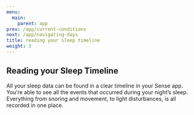 ```yaml
---
menu:
  main:
    parent: app
prev: /app/current-conditions
next: /app/navigating-days
title: reading your sleep timeline
weight: 3
---
```


## Reading your Sleep Timeline


All your sleep data can be found in a clear timeline in your Sense app. You’re able to see all the events that occurred during your night’s sleep. Everything from snoring and movement, to light disturbances, is all recorded in one place. 
